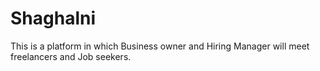 # Shaghalni
This is a platform in which Business owner and Hiring Manager will meet freelancers and Job seekers.
